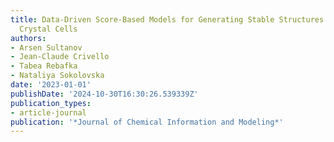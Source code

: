 ```yaml
---
title: Data-Driven Score-Based Models for Generating Stable Structures with Adaptive
  Crystal Cells
authors:
- Arsen Sultanov
- Jean-Claude Crivello
- Tabea Rebafka
- Nataliya Sokolovska
date: '2023-01-01'
publishDate: '2024-10-30T16:30:26.539339Z'
publication_types:
- article-journal
publication: '*Journal of Chemical Information and Modeling*'
---
```

